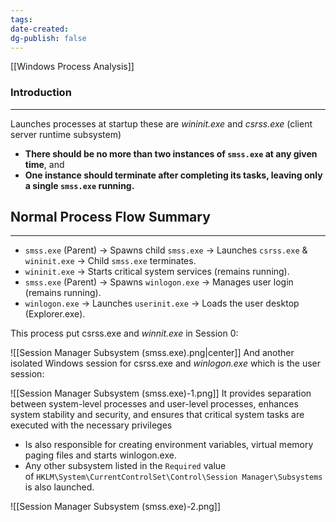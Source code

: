 ```yaml
---
tags: 
date-created: 
dg-publish: false
---
```

[[Windows Process Analysis]]
### Introduction
---
Launches processes at startup these are _wininit.exe_ and _csrss.exe_ (client server runtime subsystem)

- **There should be no more than two instances of `smss.exe` at any given time**, and
- **One instance should terminate after completing its tasks, leaving only a single `smss.exe` running.**
## Normal Process Flow Summary
---
- `smss.exe` (Parent) → Spawns child `smss.exe` → Launches `csrss.exe` & `wininit.exe` → Child `smss.exe` terminates.
- `wininit.exe` → Starts critical system services (remains running).
- `smss.exe` (Parent) → Spawns `winlogon.exe` → Manages user login (remains running).
- `winlogon.exe` → Launches `userinit.exe` → Loads the user desktop (Explorer.exe).

This process put csrss.exe and *winnit.exe* in Session 0:

![[Session Manager Subsystem (smss.exe).png|center]]
And another isolated Windows session for csrss.exe and *winlogon.exe* which is the user session:

![[Session Manager Subsystem (smss.exe)-1.png]]
It provides separation between system-level processes and user-level processes, enhances system stability and security, and ensures that critical system tasks are executed with the necessary privileges

- Is also responsible for creating environment variables, virtual memory paging files and starts winlogon.exe.
- Any other subsystem listed in the `Required` value of `HKLM\System\CurrentControlSet\Control\Session Manager\Subsystems` is also launched.

![[Session Manager Subsystem (smss.exe)-2.png]]




